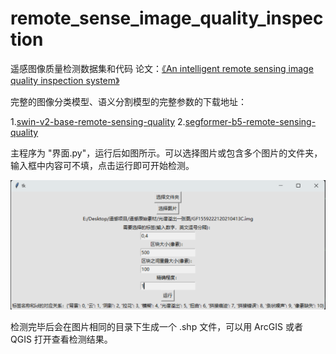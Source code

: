 # remote_sense_image_quality_inspection
遥感图像质量检测数据集和代码
论文：[《An intelligent remote sensing image quality inspection system》](https://ietresearch.onlinelibrary.wiley.com/doi/10.1049/ipr2.12977)

完整的图像分类模型、语义分割模型的完整参数的下载地址：

1.[swin-v2-base-remote-sensing-quality](https://huggingface.co/yuyijiong/swin-v2-base-remote-sensing-quality)
2.[segformer-b5-remote-sensing-quality](https://huggingface.co/yuyijiong/segformer-b5-remote-sensing-quality)

主程序为 "界面.py"，运行后如图所示。可以选择图片或包含多个图片的文件夹，输入框中内容可不填，点击运行即可开始检测。


![界面.png](界面示例.png)

检测完毕后会在图片相同的目录下生成一个 .shp 文件，可以用 ArcGIS 或者 QGIS 打开查看检测结果。